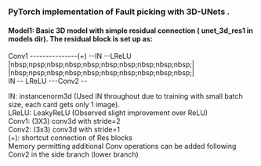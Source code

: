 ###  PyTorch implementation of Fault picking with 3D-UNets .


#### Model1: Basic 3D model with simple residual connection ( unet_3d_res1 in models dir). The residual block is set up as:

Conv1 ---------------(+) --IN --LReLU  
|nbsp;npsp;nbsp;nbsp;nbsp;nbsp;nbsp;nbsp;nbsp;nbsp;|    
|nbsp;npsp;nbsp;nbsp;nbsp;nbsp;nbsp;nbsp;nbsp;nbsp;|    
IN -- LReLU ---Conv2 --      

IN: instancenorm3d (Used IN throughout due to training with small batch size, each card gets only 1 image).  
LReLU: LeakyReLU  (Observed slight improvement over ReLU)  
Conv1: (3X3) conv3d with  stride=2  
Conv2: (3x3) conv3d with stride=1  
(+): shortcut connection of Res blocks  
Memory permitting additional Conv operations can be added following Conv2 in the side branch (lower branch)  
